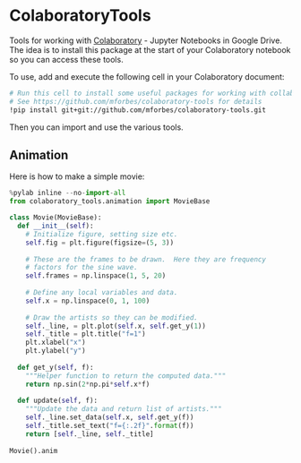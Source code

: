 # ColaboratoryTools

Tools for working with
[Colaboratory](https://colab.research.google.com) - Jupyter Notebooks
in Google Drive.  The idea is to install this package at the start of
your Colaboratory notebook so you can access these tools.

To use, add and execute the following cell in your Colaboratory
document:

```bash
# Run this cell to install some useful packages for working with collaboratory
# See https://github.com/mforbes/colaboratory-tools for details
!pip install git+git://github.com/mforbes/colaboratory-tools.git
```

Then you can import and use the various tools.


Animation
---------

Here is how to make a simple movie:

```python
%pylab inline --no-import-all
from colaboratory_tools.animation import MovieBase

class Movie(MovieBase):
  def __init__(self):
    # Initialize figure, setting size etc.
    self.fig = plt.figure(figsize=(5, 3))
    
    # These are the frames to be drawn.  Here they are frequency
    # factors for the sine wave.
    self.frames = np.linspace(1, 5, 20)
    
    # Define any local variables and data.
    self.x = np.linspace(0, 1, 100)
    
    # Draw the artists so they can be modified.
    self._line, = plt.plot(self.x, self.get_y(1))
    self._title = plt.title("f=1")
    plt.xlabel("x")
    plt.ylabel("y")
    
  def get_y(self, f):
    """Helper function to return the computed data."""
    return np.sin(2*np.pi*self.x*f)
    
  def update(self, f):
    """Update the data and return list of artists."""
    self._line.set_data(self.x, self.get_y(f))
    self._title.set_text("f={:.2f}".format(f))
    return [self._line, self._title]
    
Movie().anim
```
